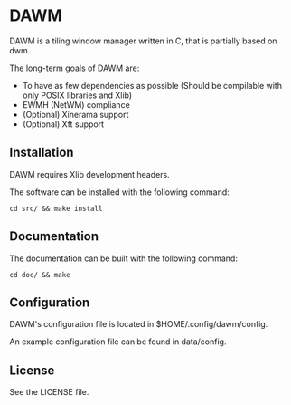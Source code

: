 DAWM
=========

DAWM is a tiling window manager written in C, that is partially based on dwm.

The long-term goals of DAWM are:

* To have as few dependencies as possible (Should be compilable with only POSIX libraries and Xlib)
* EWMH (NetWM) compliance
* (Optional) Xinerama support
* (Optional) Xft support

Installation
------------
DAWM requires Xlib development headers.

The software can be installed with the following command:

    cd src/ && make install

Documentation
------------
The documentation can be built with the following command:

    cd doc/ && make

Configuration
------------
DAWM's configuration file is located in $HOME/.config/dawm/config.

An example configuration file can be found in data/config.

License
------------
See the LICENSE file.
